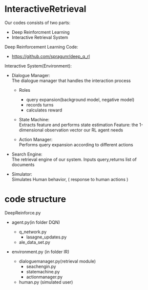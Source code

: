 # InteractiveRetrieval

Our codes consists of two parts:
  * Deep Reinforcment Learning
  * Interactive Retrieval System

Deep Reinforcement Learning Code:
  * https://github.com/spragunr/deep_q_rl

Interactive System(Environment): <br/>
  * Dialogue Manager: <br/>
      The dialogue manager that handles the interaction process
    * Roles
      - query expansion(background model, negative model)
      - records turns
      - calculates reward

    * State Machine: <br/>
      Extracts feature and performs state estimation
      Feature: the 1-dimensional observation vector our RL agent needs

    * Action Manager: <br/>
      Performs query expansion according to different actions

  * Search Engine: <br/>
    The retrieval engine of our system.
    Inputs query,returns list of documents
  * Simulator: <br/>
    Simulates Human behavior, ( response to human actions )

# code structure
DeepReinforce.py
  * agent.py(in folder DQN)
    * q_network.py
      * lasagne_updates.py
    * ale_data_set.py 
                      
  * environment.py (in folder IR)
    * dialoguemanager.py(retrieval module)
      * seachengin.py 
      * statemachine.py
      * actionmanager.py
    * human.py (simulated user)
